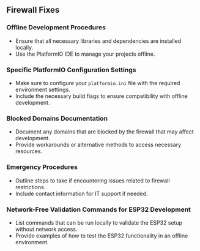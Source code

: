 ## Firewall Fixes

### Offline Development Procedures
- Ensure that all necessary libraries and dependencies are installed locally.
- Use the PlatformIO IDE to manage your projects offline.

### Specific PlatformIO Configuration Settings
- Make sure to configure your `platformio.ini` file with the required environment settings.
- Include the necessary build flags to ensure compatibility with offline development.

### Blocked Domains Documentation
- Document any domains that are blocked by the firewall that may affect development.
- Provide workarounds or alternative methods to access necessary resources.

### Emergency Procedures
- Outline steps to take if encountering issues related to firewall restrictions.
- Include contact information for IT support if needed.

### Network-Free Validation Commands for ESP32 Development
- List commands that can be run locally to validate the ESP32 setup without network access.
- Provide examples of how to test the ESP32 functionality in an offline environment.